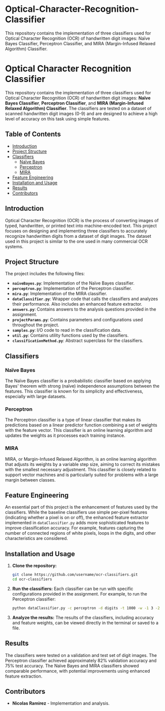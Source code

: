 # Optical-Character-Recognition-Classifier
This repository contains the implementation of three classifiers used for Optical Character Recognition (OCR) of handwritten digit images: Naïve Bayes Classifier, Perceptron Classifier, and MIRA (Margin-Infused Relaxed Algorithm) Classifier. 

# Optical Character Recognition Classifier

This repository contains the implementation of three classifiers used for Optical Character Recognition (OCR) of handwritten digit images: **Naïve Bayes Classifier**, **Perceptron Classifier**, and **MIRA (Margin-Infused Relaxed Algorithm) Classifier**. The classifiers are tested on a dataset of scanned handwritten digit images (0-9) and are designed to achieve a high level of accuracy on this task using simple features.

## Table of Contents
- [Introduction](#introduction)
- [Project Structure](#project-structure)
- [Classifiers](#classifiers)
  - [Naïve Bayes](#naïve-bayes)
  - [Perceptron](#perceptron)
  - [MIRA](#mira)
- [Feature Engineering](#feature-engineering)
- [Installation and Usage](#installation-and-usage)
- [Results](#results)
- [Contributors](#contributors)

## Introduction

Optical Character Recognition (OCR) is the process of converting images of typed, handwritten, or printed text into machine-encoded text. This project focuses on designing and implementing three classifiers to accurately recognize handwritten digits from a dataset of digit images. The dataset used in this project is similar to the one used in many commercial OCR systems.

## Project Structure

The project includes the following files:

- **`naiveBayes.py`**: Implementation of the Naïve Bayes classifier.
- **`perceptron.py`**: Implementation of the Perceptron classifier.
- **`mira.py`**: Implementation of the MIRA classifier.
- **`dataClassifier.py`**: Wrapper code that calls the classifiers and analyzes their performance. Also includes an enhanced feature extractor.
- **`answers.py`**: Contains answers to the analysis questions provided in the assignment.
- **`projectParams.py`**: Contains parameters and configurations used throughout the project.
- **`samples.py`**: I/O code to read in the classification data.
- **`util.py`**: Contains utility functions used by the classifiers.
- **`classificationMethod.py`**: Abstract superclass for the classifiers.
  
## Classifiers

### Naïve Bayes

The Naïve Bayes classifier is a probabilistic classifier based on applying Bayes' theorem with strong (naïve) independence assumptions between the features. This classifier is known for its simplicity and effectiveness, especially with large datasets.

### Perceptron

The Perceptron classifier is a type of linear classifier that makes its predictions based on a linear predictor function combining a set of weights with the feature vector. This classifier is an online learning algorithm and updates the weights as it processes each training instance.

### MIRA

MIRA, or Margin-Infused Relaxed Algorithm, is an online learning algorithm that adjusts its weights by a variable step size, aiming to correct its mistakes with the smallest necessary adjustment. This classifier is closely related to support vector machines and is particularly suited for problems with a large margin between classes.

## Feature Engineering

An essential part of this project is the enhancement of features used by the classifiers. While the baseline classifiers use simple per-pixel features (indicating whether a pixel is on or off), the enhanced feature extractor implemented in `dataClassifier.py` adds more sophisticated features to improve classification accuracy. For example, features capturing the number of connected regions of white pixels, loops in the digits, and other characteristics are considered.

## Installation and Usage

1. **Clone the repository:**
   ```bash
   git clone https://github.com/username/ocr-classifiers.git
   cd ocr-classifiers
   ```

2. **Run the classifiers:**
   Each classifier can be run with specific configurations provided in the assignment. For example, to run the Perceptron classifier:
   ```bash
   python dataClassifier.py -c perceptron -d digits -t 1000 -w -1 3 -2 6
   ```

3. **Analyze the results:**
   The results of the classifiers, including accuracy and feature weights, can be viewed directly in the terminal or saved to a file.

## Results

The classifiers were tested on a validation and test set of digit images. The Perceptron classifier achieved approximately 82% validation accuracy and 75% test accuracy. The Naïve Bayes and MIRA classifiers showed comparable performance, with potential improvements using enhanced feature extraction.

## Contributors

- **Nicolas Ramirez** - Implementation and analysis.
